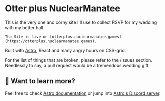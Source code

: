 # Otter plus NuclearManatee

This is the very one and corny site I'll use to collect RSVP for my wedding with my better half.

```
The Site is live on [otterplus.nuclearmanatee.games](https://otterplus.nuclearmanatee.games).
```

Built with [Astro](https://astro.build/), React and many angry hours on CSS-grid.

For the list of things that are broken, please refer to the /issues section.
Needlessly to say, a pull request would be a tremendous wedding gift.

## 👀 Want to learn more?

Feel free to check [Astro documentation](https://github.com/withastro/astro) or jump into [Astro's Discord server](https://astro.build/chat).

